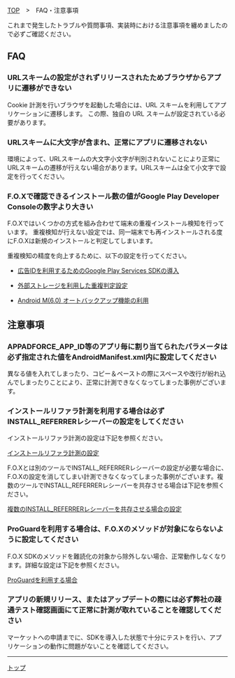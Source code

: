[TOP](../../README.md)　>　FAQ・注意事項

これまで発生したトラブルや質問事項、実装時における注意事項を纏めましたので必ずご確認ください。

## FAQ

### URLスキームの設定がされずリリースされたためブラウザからアプリに遷移ができない

Cookie 計測を行いブラウザを起動した場合には、URL スキームを利用してアプリケーションに遷移します。 この際、独自の URL スキームが設定されている必要があります。

### URLスキームに大文字が含まれ、正常にアプリに遷移されない

環境によって、URLスキームの大文字小文字が判別されないことにより正常に URLスキームの遷移が行えない場合があります。URLスキームは全て小文字で設定を行ってください。

### F.O.Xで確認できるインストール数の値がGoogle Play Developer Consoleの数字より大きい

F.O.Xではいくつかの方式を組み合わせて端末の重複インストール検知を行っています。
重複検知が行えない設定では、同一端末でも再インストールされる度にF.O.Xは新規のインストールと判定してしまいます。

重複検知の精度を向上するために、以下の設定を行ってください。

* [広告IDを利用するためのGoogle Play Services SDKの導入](../google_play_services/README.md)

* [外部ストレージを利用した重複判定設定](../external_storage/README.md)

* [Android M(6.0) オートバックアップ機能の利用](../auto_backup/README.md)


## 注意事項

### APPADFORCE_APP_ID等のアプリ毎に割り当てられたパラメータは必ず指定された値をAndroidManifest.xml内に設定してください

異なる値を入れてしまったり、コピー＆ペーストの際にスペースや改行が紛れ込んでしまったりことにより、正常に計測できなくなってしまった事例がございます。

### インストールリファラ計測を利用する場合は必ずINSTALL_REFERRERレシーバーの設定をしてください

インストールリファラ計測の設定は下記を参照ください。

[インストールリファラ計測の設定](../../README.md#インストールリファラ計測の設定)

F.O.Xとは別のツールでINSTALL_REFERRERレシーバーの設定が必要な場合に、F.O.Xの設定を消してしまい計測できなくなってしまった事例がございます。複数のツールでINSTALL_REFERRERレシーバーを共存させる場合は下記を参照ください。

[複数のINSTALL_REFERRERレシーバーを共存させる場合の設定](../install_referrer/README.md)

### ProGuardを利用する場合は、F.O.Xのメソッドが対象にならないように設定してください

F.O.X SDKのメソッドを難読化の対象から除外しない場合、正常動作しなくなります。詳細な設定は下記を参照ください。

[ProGuardを利用する場合](../../README.md#6-proguardを利用する場合)

### アプリの新規リリース、またはアップデートの際には必ず弊社の疎通テスト確認画面にて正常に計測が取れていることを確認してください

マーケットへの申請までに、SDKを導入した状態で十分にテストを行い、アプリケーションの動作に問題がないことを確認してください。

---
[トップ](../../README.md)

